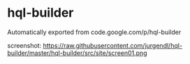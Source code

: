 # hql-builder
Automatically exported from code.google.com/p/hql-builder

screenshot: https://raw.githubusercontent.com/jurgendl/hql-builder/master/hql-builder/src/site/screen01.png
